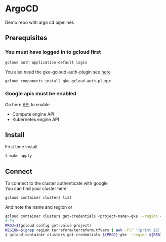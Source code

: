 # ArgoCD
Demo repo with argo cd pipelines

## Prerequisites
### You must have logged in to gcloud first 
```bash
gcloud auth application-default login
```
You also need the gke-gcloud-auth-plugin see [here](https://cloud.google.com/blog/products/containers-kubernetes/kubectl-auth-changes-in-gke)
```bash
gcloud components install gke-gcloud-auth-plugin
```



### Google apis must be enabled  
Go here [API]( https://console.developers.google.com/apis/api/compute.googleapis.com/overview?) to enable  
* Compute engine API   
* Kubernetes engine API   

## Install 
First time install
```bash 
$ make apply 
```

## Connect 
To connect to the cluster authenticate with google  
You can find your cluster here  
```bash 
gcloud container clusters list
```
And note the name and region or
```bash
gcloud container clusters get-credentials <project-name>-gke --region <region> --project <project-name>
# Eg
PROJ=$(gcloud config get-value project)
REGION=$(grep region terraform/terraform.tfvars | awk -F\" '{print $2}') 
$ gcloud container clusters get-credentials ${PROJ}-gke --region ${REGION} --project ${PROJ}
```
  

